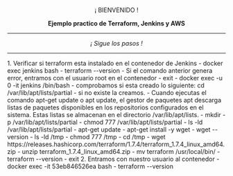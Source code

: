 <p align="center">¡ BIENVENIDO !</p>
<p align="center"><b>Ejemplo practico de Terraform, Jenkins y AWS</b></p>
<hr>
<p align="center"><i>¡ Sigue los pasos !</i></p>
<hr>
1. Verificar si terraform esta instalado en el contenedor de Jenkins
    - docker exec jenkins bash
    - terraform --version
    - Si el comando anterior genera error, entramos con el usuario root en el contenedor
    - exit
    - docker exec -u 0 -it jenkins /bin/bash
    - comprobamos si esta creado lo siguiente: cd /var/lib/apt/lists/partial
    - si no existe la creamos.
    - Cuando ejecutas el comando apt-get update o apt update, el gestor de paquetes apt descarga listas de paquetes disponibles en los repositorios configurados en el sistema. Estas listas se almacenan en el directorio /var/lib/apt/lists.
    - mkdir -p /var/lib/apt/lists/partial
    - chmod 777 /var/lib/apt/lists/partial
    - ls -ld /var/lib/apt/lists/partial
    - apt-get update
    - apt-get install -y wget
    - wget --version
    - ls -ld /tmp
    - chmod 777 /tmp
    - cd /tmp
    - wget https://releases.hashicorp.com/terraform/1.7.4/terraform_1.7.4_linux_amd64.zip
    - unzip terraform_1.7.4_linux_amd64.zip
    - mv terraform /usr/local/bin/
    - terraform --version
    - exit
2. Entramos con nuestro usuario al contenedor
    - docker exec -it 53eb846526ea bash
    - terraform --version
    
